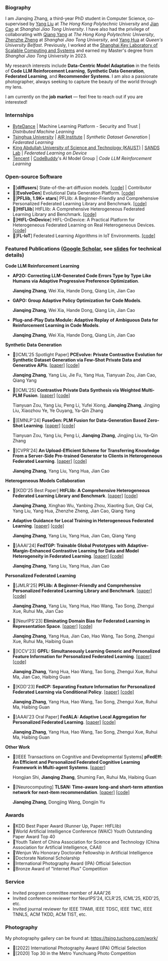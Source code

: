 ### Biography

I am Jianqing Zhang, a third-year PhD student in Computer Science, co-supervised by [Yang Liu](https://sites.google.com/site/yangliuveronica/) at _The Hong Kong Polytechnic University_ and [Jian Cao](https://scholar.google.com/citations?hl=zh-CN&user=aEacdCQAAAAJ) at _Shanghai Jiao Tong University_. I have also had the privilege of collaborating with [Qiang Yang](https://scholar.google.com/citations?user=1LxWZLQAAAAJ&hl=en&oi=ao) at _The Hong Kong Polytechnic University_, [Zhenzhe Zheng](https://scholar.google.com/citations?hl=en&user=kx_5xxEAAAAJ) at _Shanghai Jiao Tong University_, and [Yang Hua](https://scholar.google.com/citations?hl=zh-CN&user=N0tFi8MAAAAJ) at _Queen's University Belfast_. Previously, I worked at the [Shanghai Key Laboratory of Scalable Computing and Systems](https://tcloud.sjtu.edu.cn/) and earned my Master's degree from _Shanghai Jiao Tong University_ in 2023.

My research interests include **Data-Centric Model Adaptation** in the fields of **Code LLM Reinforcement Learning**, **Synthetic Data Generation**, **Federated Learning**, and **Recommender Systems**. I am also a passionate photographer, always seeking to capture the beauty of the world through my lens.

I am currently on the **job market** — feel free to reach out if you are interested!


### Internships

- [ByteDance](https://www.bytedance.com/en) | Machine Learning Platform - Security and Trust | *Distributed Machine Learning*
- [Tsinghua University](https://www.tsinghua.edu.cn/en/) | [AIR Institute](https://air.tsinghua.edu.cn/en/) | *Synthetic Dataset Generation* | *Federated Learning* 
- [King Abdullah University of Science and Technology (KAUST)](https://www.kaust.edu.sa/en/) | [SANDS Lab](https://sands.kaust.edu.sa/#sands) | *Federated Learning on Device* 
- [Tencent](https://www.tencent.com/) | [CodeBuddy](https://www.codebuddy.ai/)'s AI Model Group | *Code LLM Reinforcement Learning*

### Open-source Software

- 🎉\[**diffusers**\] State-of-the-art diffusion models. [\[code\]](https://github.com/huggingface/diffusers/tree/v0.29.2-patch) | Contributor
- 🎉\[**EvolveGen**\] Evolutional Data Generation Platform. [\[code\]](https://github.com/TsingZ0/EvolveGen)
- 🎉\[**PFLlib, 1.9K+ stars**\] PFLlib: A Beginner-Friendly and Comprehensive Personalized Federated Learning Library and Benchmark. [\[code\]](https://github.com/TsingZ0/PFLlib)
- 🎉\[**HtFLlib**\] HtFLlib: A Comprehensive Heterogeneous Federated Learning Library and Benchmark. [\[code\]](https://github.com/TsingZ0/HtFL)
- 🎉\[**HtFL-OnDevice**\] HtFL-OnDevice: A Practical Platform for Heterogeneous Federated Learning on Real Heterogeneous Devices. [\[code\]](https://github.com/TsingZ0/HtFL-OnDevice)
- 🎉\[**FL-IoT**\] Federated Learning Algorithms in IoT Environments. [\[code\]](https://github.com/TsingZ0/FL-IoT)


### Featured Publications ([Google Scholar](https://scholar.google.com/citations?user=lppe2vwAAAAJ), see [slides](./slides_for_summary.pdf) for technical details)

**Code LLM Reinforcement Learning**

- **AP2O: Correcting LLM-Generated Code Errors Type by Type Like Humans via Adaptive Progressive Preference Optimization**. 

    **Jianqing Zhang**, Wei Xia, Hande Dong, Qiang Lin, Jian Cao

- **GAPO: Group Adaptive Policy Optimization for Code Models**. 

    **Jianqing Zhang**, Wei Xia, Hande Dong, Qiang Lin, Jian Cao

- **Plug-and-Play Data Module: Adaptive Replay of Ambiguous Data for Reinforcement Learning in Code Models**. 

    **Jianqing Zhang**, Wei Xia, Hande Dong, Qiang Lin, Jian Cao

**Synthetic Data Generation**
- 🎉\[ICML'25 Spotlight Paper\] **PCEvolve: Private Contrastive Evolution for Synthetic Dataset Generation via Few-Shot Private Data and Generative APIs**. [\[paper\]](https://arxiv.org/abs/2506.05407) [\[code\]](https://github.com/TsingZ0/PCEvolve)

    **Jianqing Zhang**, Yang Liu, Jie Fu, Yang Hua, Tianyuan Zou, Jian Cao, Qiang Yang 
- 🎉\[ICML'25\] **Contrastive Private Data Synthesis via Weighted Multi-PLM Fusion**. [\[paper\]](https://arxiv.org/pdf/2502.00245) [\[code\]](https://github.com/LindaLydia/WASP)

    Tianyuan Zou, Yang Liu, Peng Li, Yufei Xiong, **Jianqing Zhang**, Jingjing Liu, Xiaozhou Ye, Ye Ouyang, Ya-Qin Zhang 
- 🎉\[EMNLP'24\] **FuseGen: PLM Fusion for Data-Generation Based Zero-Shot Learning**. [\[paper\]](https://arxiv.org/abs/2406.12527) [\[code\]](https://github.com/LindaLydia/FuseGen)

    Tianyuan Zou, Yang Liu, Peng Li, **Jianqing Zhang**, Jingjing Liu, Ya-Qin Zhang 
- 🎉\[CVPR'24\] **An Upload-Efficient Scheme for Transferring Knowledge From a Server-Side Pre-trained Generator to Clients in Heterogeneous Federated Learning**. [\[paper\]](https://arxiv.org/abs/2403.15760) [\[code\]](https://github.com/TsingZ0/FedKTL)

    **Jianqing Zhang**, Yang Liu, Yang Hua, Jian Cao 

**Heterogeneous Models Collaboration**
- 🎉\[KDD'25 Best Paper\] **HtFLlib: A Comprehensive Heterogeneous Federated Learning Library and Benchmark**. [\[paper\]](http://arxiv.org/abs/2506.03954) [\[code\]](https://github.com/TsingZ0/HtFL)

    **Jianqing Zhang**, Xinghao Wu, Yanbing Zhou, Xiaoting Sun, Qiqi Cai, Yang Liu, Yang Hua, Zhenzhe Zheng, Jian Cao, Qiang Yang
- **Adaptive Guidance for Local Training in Heterogeneous Federated Learning**. [\[paper\]](https://arxiv.org/abs/2410.06490) [\[code\]](https://github.com/TsingZ0/FedL2G)

    **Jianqing Zhang**, Yang Liu, Yang Hua, Jian Cao, Qiang Yang 
- 🎉\[AAAI'24\] **FedTGP: Trainable Global Prototypes with Adaptive-Margin-Enhanced Contrastive Learning for Data and Model Heterogeneity in Federated Learning**. [\[paper\]](https://arxiv.org/abs/2401.03230) [\[code\]](https://github.com/TsingZ0/FedTGP)

    **Jianqing Zhang**, Yang Liu, Yang Hua, Jian Cao 

**Personalized Federated Learning**
- 🎉\[JMLR'25\] **PFLlib: A Beginner-Friendly and Comprehensive Personalized Federated Learning Library and Benchmark**. [\[paper\]](https://www.jmlr.org/papers/v26/23-1634.html) [\[code\]](https://github.com/TsingZ0/PFLlib)

    **Jianqing Zhang**, Yang Liu, Yang Hua, Hao Wang, Tao Song, Zhengui Xue, Ruhui Ma, Jian Cao
- 🎉\[NeurIPS'23\] **Eliminating Domain Bias for Federated Learning in Representation Space**. [\[paper\]](https://arxiv.org/abs/2311.14975) [\[code\]](https://github.com/TsingZ0/DBE)

    **Jianqing Zhang**, Yang Hua, Jian Cao, Hao Wang, Tao Song, Zhengui Xue, Ruhui Ma, Haibing Guan 
- 🎉\[ICCV'23\] **GPFL: Simultaneously Learning Generic and Personalized Feature Information for Personalized Federated Learning**. [\[paper\]](https://arxiv.org/pdf/2308.10279v3.pdf) [\[code\]](https://github.com/TsingZ0/GPFL)

    **Jianqing Zhang**, Yang Hua, Hao Wang, Tao Song, Zhengui Xue, Ruhui Ma, Jian Cao, Haibing Guan 
- 🎉\[KDD'23\] **FedCP: Separating Feature Information for Personalized Federated Learning via Conditional Policy**. [\[paper\]](https://arxiv.org/pdf/2307.01217v2.pdf) [\[code\]](https://github.com/TsingZ0/FedCP)

    **Jianqing Zhang**, Yang Hua, Hao Wang, Tao Song, Zhengui Xue, Ruhui Ma, Haibing Guan 
- 🎉\[AAAI'23 Oral Paper\] **FedALA: Adaptive Local Aggregation for Personalized Federated Learning**. [\[paper\]](https://arxiv.org/pdf/2212.01197v4.pdf) [\[code\]](https://github.com/TsingZ0/FedALA)

    **Jianqing Zhang**, Yang Hua, Hao Wang, Tao Song, Zhengui Xue, Ruhui Ma, Haibing Guan 

**Other Work**
- 🎉\[IEEE Transactions on Cognitive and Developmental Systems\] **pFedEff: An Efficient and Personalized Federated Cognitive Learning Framework in Multi-agent Systems**. [\[paper\]](https://ieeexplore.ieee.org/abstract/document/10163405/)

    Hongjian Shi, **Jianqing Zhang**, Shuming Fan, Ruhui Ma, Haibing Guan 
- 🎉\[Neurocomputing\] **TLSAN: Time-aware long-and short-term attention network for next-item recommendation**. [\[paper\]](https://doi.org/10.1016/j.neucom.2021.02.015) [\[code\]](https://github.com/TsingZ0/TLSAN)

    **Jianqing Zhang**, Dongjing Wang, Dongjin Yu 


### Awards

- 🎉KDD Best Paper Award (Runner Up, Paper: HtFLlib)
- 🎉World Artificial Intelligence Conference (WAIC) Youth Outstanding Paper Award Top 40
- 🎉Youth Talent of China Association for Science and Technology (China Association for Artificial Intelligence, CAAI)
- 🎉Wenjun Wu Honorary Doctorate Fellowship in Artificial Intelligence
- 🎉Doctorate National Scholarship
- 🎉International Photography Award (IPA) Official Selection
- 🎉Bronze Award of "Internet Plus" Competition


### Service

- Invited program committee member of AAAI'26
- Invited conference reviewer for NeurIPS'24, ICLR'25, ICML'25, KDD'25, etc.
- Invited journal reviewer for IEEE TPAMI, IEEE TDSC, IEEE TMC, IEEE TNNLS, ACM TKDD, ACM TIST, etc.


### Photography

My photography gallery can be found at: https://tsing.tuchong.com/work/

- 🎉\[2022\] International Photography Award (IPA) Official Selection
- 🎉\[2020\] Top 30 in the Metro Yunchuang Photo Competition
